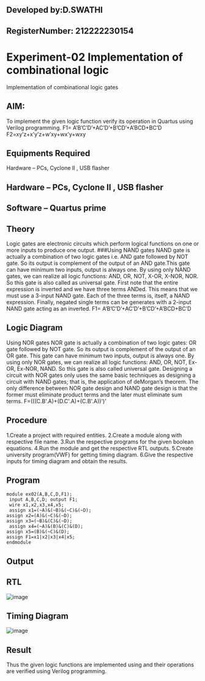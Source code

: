 ## Developed by:D.SWATHI
## RegisterNumber: 212222230154
# Experiment-02 Implementation of combinational logic
Implementation of combinational logic gates
 ## AIM:
To implement the given logic function verify its operation in Quartus using Verilog programming.
 F1= A’B’C’D’+AC’D’+B’CD’+A’BCD+BC’D
F2=xy’z+x’y’z+w’xy+wx’y+wxy
## Equipments Required
Hardware – PCs, Cyclone II , USB flasher
## Hardware – PCs, Cyclone II , USB flasher
## Software – Quartus prime
## Theory
Logic gates are electronic circuits which perform logical functions on one or more inputs to produce one output. ###Using NAND gates NAND gate is actually a combination of two logic gates i.e. AND gate followed by NOT gate. So its output is complement of the output of an AND gate.This gate can have minimum two inputs, output is always one. By using only NAND gates, we can realize all logic functions: AND, OR, NOT, X-OR, X-NOR, NOR. So this gate is also called as universal gate. First note that the entire expression is inverted and we have three terms ANDed. This means that we must use a 3-input NAND gate. Each of the three terms is, itself, a NAND expression. Finally, negated single terms can be generates with a 2-input NAND gate acting as an inverted. F1= A’B’C’D’+AC’D’+B’CD’+A’BCD+BC’D
 
## Logic Diagram
Using NOR gates NOR gate is actually a combination of two logic gates: OR gate followed by NOT gate. So its output is complement of the output of an OR gate. This gate can have minimum two inputs, output is always one. By using only NOR gates, we can realize all logic functions: AND, OR, NOT, Ex-OR, Ex-NOR, NAND. So this gate is also called universal gate. Designing a circuit with NOR gates only uses the same basic techniques as designing a circuit with NAND gates; that is, the application of deMorgan’s theorem. The only difference between NOR gate design and NAND gate design is that the former must eliminate product terms and the later must eliminate sum terms.
F=(((C.B'.A)+(D.C'.A)+(C.B'.A))')'
## Procedure
1.Create a project with required entities.
2.Create a module along with respective file name.
3.Run the respective programs for the given boolean equations. 
4.Run the module and get the respective RTL outputs.
5.Create university program(VWF) for getting timing diagram.
6.Give the respective inputs for timing diagram and obtain the results.
## Program
```
module ex02(A,B,C,D,F1);
 input A,B,C,D; output F1;
 wire x1,x2,x3,x4,x5;
 assign x1=(~A)&(~B)&(~C)&(~D);
assign x2=(A)&(~C)&(~D);
assign x3=(~B)&(C)&(~D);
 assign x4=(~A)&(B)&(C)&(D);
assign x5=(B)&(~C)&(D);
assign F1=x1|x2|x3|x4|x5;
endmodule
``` 

## Output
## RTL
![image](https://github.com/swathidd/Experiment--02-Implementation-of-combinational-logic-/assets/121300272/57f4d145-ab6a-4c06-8c4d-07391f5ac0a5)

## Timing Diagram
![image](https://github.com/swathidd/Experiment--02-Implementation-of-combinational-logic-/assets/121300272/48e3a2a1-49f0-4365-b36a-b929b0ba5455)

## Result
Thus the given logic functions are implemented using  and their operations are verified using Verilog programming.
